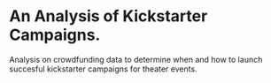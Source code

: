 # An Analysis of Kickstarter Campaigns.
Analysis on crowdfunding data to determine when and how to launch succesful kickstarter campaigns for theater events. 
